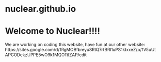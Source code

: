 # nuclear.github.io
<html>
  <body>
    <h1> Welcome to Nuclear!!!! </h1>
    <p>We are working on coding this website, have fun at our other website: https://sites.google.com/d/1RgMOBfbreyu8RtQ7rtBRI1uPS1ktxxeZ/p/1V5uUtAPCODekzUPPE5wO9k1MQOTtlZAP/edit</p>
  </body>
</html>
